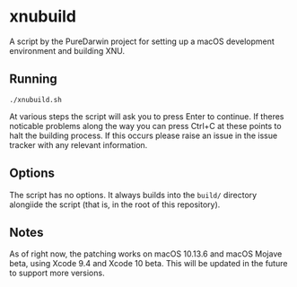 # xnubuild

A script by the PureDarwin project for setting up a macOS development environment and building XNU.

## Running

	./xnubuild.sh

At various steps the script will ask you to press Enter to continue. If theres noticable problems along the way you can press Ctrl+C at these points to halt the building process. If this occurs please raise an issue in the issue tracker with any relevant information.

## Options

The script has no options. It always builds into the `build/` directory alongiide the script (that is, in the root of this repository).

## Notes

As of right now, the patching works on macOS 10.13.6 and macOS Mojave beta, using Xcode 9.4 and Xcode 10 beta. This will be updated in the future to support more versions.
